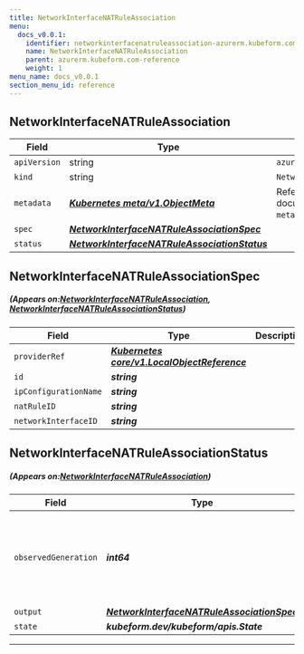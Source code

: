 ```yaml
---
title: NetworkInterfaceNATRuleAssociation
menu:
  docs_v0.0.1:
    identifier: networkinterfacenatruleassociation-azurerm.kubeform.com
    name: NetworkInterfaceNATRuleAssociation
    parent: azurerm.kubeform.com-reference
    weight: 1
menu_name: docs_v0.0.1
section_menu_id: reference
---
```


## NetworkInterfaceNATRuleAssociation
| Field | Type | Description |
| ------ | ----- | ----------- |
| `apiVersion` | string | `azurerm.kubeform.com/v1alpha1` |
|    `kind` | string | `NetworkInterfaceNATRuleAssociation` |
| `metadata` | ***[Kubernetes meta/v1.ObjectMeta](https://kubernetes.io/docs/reference/generated/kubernetes-api/v1.13/#objectmeta-v1-meta)***|Refer to the Kubernetes API documentation for the fields of the `metadata` field.|
| `spec` | ***[NetworkInterfaceNATRuleAssociationSpec](#NetworkInterfaceNATRuleAssociationSpec)***||
| `status` | ***[NetworkInterfaceNATRuleAssociationStatus](#NetworkInterfaceNATRuleAssociationStatus)***||
## NetworkInterfaceNATRuleAssociationSpec
##### (Appears on:[NetworkInterfaceNATRuleAssociation](#NetworkInterfaceNATRuleAssociation), [NetworkInterfaceNATRuleAssociationStatus](#NetworkInterfaceNATRuleAssociationStatus))
| Field | Type | Description |
| ------ | ----- | ----------- |
| `providerRef` | ***[Kubernetes core/v1.LocalObjectReference](https://kubernetes.io/docs/reference/generated/kubernetes-api/v1.13/#localobjectreference-v1-core)***||
| `id` | ***string***||
| `ipConfigurationName` | ***string***||
| `natRuleID` | ***string***||
| `networkInterfaceID` | ***string***||
## NetworkInterfaceNATRuleAssociationStatus
##### (Appears on:[NetworkInterfaceNATRuleAssociation](#NetworkInterfaceNATRuleAssociation))
| Field | Type | Description |
| ------ | ----- | ----------- |
| `observedGeneration` | ***int64***| ***(Optional)*** Resource generation, which is updated on mutation by the API Server.|
| `output` | ***[NetworkInterfaceNATRuleAssociationSpec](#NetworkInterfaceNATRuleAssociationSpec)***| ***(Optional)*** |
| `state` | ***kubeform.dev/kubeform/apis.State***| ***(Optional)*** |
---
